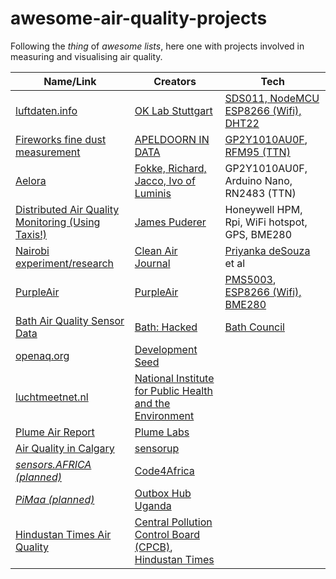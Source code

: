 # awesome-air-quality-projects

Following the *thing* of *awesome lists*, here one with projects involved in measuring and visualising air quality. 

Name/Link|Creators|Tech
--- | ---| ---
[luftdaten.info](http://luftdaten.info) | [OK Lab Stuttgart](https://codefor.de/stuttgart/) | [SDS011, NodeMCU ESP8266 (Wifi), DHT22](http://luftdaten.info/feinstaubsensor-bauen/)
[Fireworks fine dust measurement](https://apeldoornindata.nl/data/chartcombined.php?id=7) | [APELDOORN IN DATA](https://apeldoornindata.nl/index.php/2017/11/18/vuurwerk-fijnstof-meten/) | [GP2Y1010AU0F](https://github.com/pe1mew/TTNApeldoornDustSensor/blob/master/Hardware/Sharp%20Sensor%20-%20gp2y1010au_e.pdf), [RFM95 (TTN)](https://github.com/pe1mew/TTNApeldoornDustSensor/blob/master/BouwAvond_FijnstofSensor_091.pdf)
[Aelora](https://www.thethingsnetwork.org/article/aelora-monitoring-air-quality-with-the-things-network) | [Fokke, Richard, Jacco, Ivo of Luminis](https://arnhem.luminis.eu/talents/) | GP2Y1010AU0F, Arduino Nano, RN2483 (TTN) 
[Distributed Air Quality Monitoring (Using Taxis!)](https://www.hackster.io/james-puderer/distributed-air-quality-monitoring-using-taxis-69647e) | [James Puderer](https://twitter.com/jhpuderer) | Honeywell HPM, Rpi, WiFi hotspot, GPS, BME280 
[Nairobi experiment/research](http://cleanairjournal.org.za/download/caj_vol27_no2_2017_p12.pdf) | [Clean Air Journal](http://cleanairjournal.org.za) | [Priyanka deSouza](https://twitter.com/pdez90) et al
[PurpleAir](https://www.purpleair.com/map) | [PurpleAir](https://www.purpleair.com/) | [PMS5003](http://www.aqmd.gov/aq-spec/product/purpleair-pa-ii), [ESP8266 (Wifi), BME280](https://www.purpleair.com/sensors) 
[Bath Air Quality Sensor Data](https://data.bathhacked.org/Environment/-Live-Air-Quality-Sensor-Data/hqr9-djir) | [Bath: Hacked](https://www.bathhacked.org) | [Bath Council](http://www.bathnes.gov.uk/services/environment/pollution/air-quality)
[openaq.org](https://openaq.org) | [Development Seed](https://developmentseed.org/) |
[luchtmeetnet.nl](https://www.luchtmeetnet.nl/) | [National Institute for Public Health and the Environment](https://www.samenmetenaanluchtkwaliteit.nl/meten) | 
[Plume Air Report](https://air.plumelabs.com/) | [Plume Labs](https://plumelabs.com) | 
[Air Quality in Calgary](http://calgary-air.sensorup.com/) | [sensorup](https://www.sensorup.com/) | 
[*sensors.AFRICA (planned)*](https://medium.com/code-for-africa/monitoring-air-quality-in-african-cities-through-low-cost-air-pollution-centers-84f2082c8ebd)|[Code4Africa](https://codeforafrica.org/) | 
[*PiMaa (planned)*](http://pimaa.co.ug/) | [Outbox Hub Uganda](https://outbox.co.ug/) | 
[Hindustan Times Air Quality](http://airquality.hindustantimes.com/) | [Central Pollution Control Board (CPCB)](http://cpcb.nic.in), [Hindustan Times](http://hindustantimes.com/) | 
